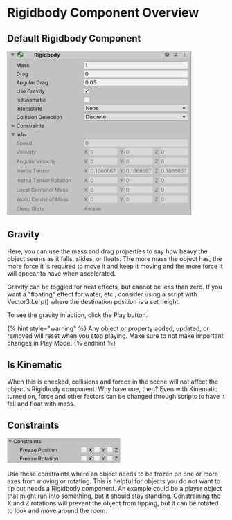 # Rigidbody Component Overview

## Default Rigidbody Component

![](../../.gitbook/assets/image%20%28172%29.png)

## Gravity

Here, you can use the mass and drag properties to say how heavy the object seems as it falls, slides, or floats. The more mass the object has, the more force it is required to move it and keep it moving and the more force it will appear to have when accelerated.

Gravity can be toggled for neat effects, but cannot be less than zero. If you want a "floating" effect for water, etc., consider using a script with Vector3.Lerp\(\) where the destination position is a set height.

To see the gravity in action, click the Play button.

{% hint style="warning" %}
Any object or property added, updated, or removed will reset when you stop playing. Make sure to not make important changes in Play Mode.
{% endhint %}

## Is Kinematic

When this is checked, collisions and forces in the scene will not affect the object's Rigidbody component. Why have one, then? Even with Kinematic turned on, force and other factors can be changed through scripts to have it fall and float with mass.

## Constraints

![](../../.gitbook/assets/image%20%28173%29.png)

Use these constraints where an object needs to be frozen on one or more axes from moving or rotating. This is helpful for objects you do not want to tip but needs a Rigidbody component. An example could be a player object that might run into something, but it should stay standing. Constraining the X and Z rotations will prevent the object from tipping, but it can be rotated to look and move around the room.


